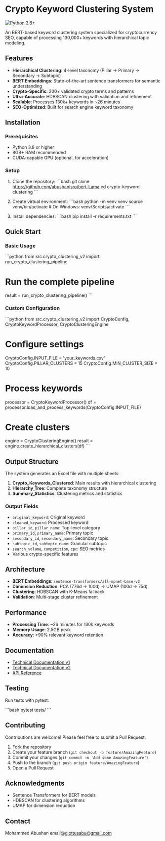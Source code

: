 #  Crypto Keyword Clustering System

[![Python 3.8+](https://img.shields.io/badge/python-3.8+-blue.svg)](https://www.python.org/downloads/)


An BERT-based keyword clustering system specialized for cryptocurrency SEO, capable of processing 130,000+ keywords with hierarchical topic modeling.

## Features

- **Hierarchical Clustering**: 4-level taxonomy (Pillar → Primary → Secondary → Subtopic)
- **BERT Embeddings**: State-of-the-art sentence transformers for semantic understanding
- **Crypto-Specific**: 200+ validated crypto terms and patterns
- **Ultra-Accurate**: HDBSCAN clustering with validation and refinement
- **Scalable**: Processes 130k+ keywords in ~26 minutes
- **SEO-Optimized**: Built for search engine keyword taxonomy

##  Installation

### Prerequisites
- Python 3.8 or higher
- 8GB+ RAM recommended
- CUDA-capable GPU (optional, for acceleration)

### Setup

1. Clone the repository:
\`\`\`bash
git clone  https://github.com/abushanisro/bert-Lama
cd crypto-keyword-clustering
\`\`\`

2. Create virtual environment:
\`\`\`bash
python -m venv venv
source venv/bin/activate  # On Windows: venv\Scripts\activate
\`\`\`

3. Install dependencies:
\`\`\`bash
pip install -r requirements.txt
\`\`\`

## Quick Start

### Basic Usage

\`\`\`python
from src.crypto_clustering_v2 import run_crypto_clustering_pipeline

# Run the complete pipeline
result = run_crypto_clustering_pipeline()
\`\`\`

### Custom Configuration

\`\`\`python
from src.crypto_clustering_v2 import CryptoConfig, CryptoKeywordProcessor, CryptoClusteringEngine

# Configure settings
CryptoConfig.INPUT_FILE = 'your_keywords.csv'
CryptoConfig.PILLAR_CLUSTERS = 15
CryptoConfig.MIN_CLUSTER_SIZE = 10

# Process keywords
processor = CryptoKeywordProcessor()
df = processor.load_and_process_keywords(CryptoConfig.INPUT_FILE)

# Create clusters
engine = CryptoClusteringEngine()
result = engine.create_hierarchical_clusters(df)
\`\`\`

## Output Structure

The system generates an Excel file with multiple sheets:

1. **Crypto_Keywords_Clustered**: Main results with hierarchical clustering
2. **Hierarchy_Tree**: Complete taxonomy structure
3. **Summary_Statistics**: Clustering metrics and statistics

### Output Fields

- `original_keyword`: Original keyword
- `cleaned_keyword`: Processed keyword
- `pillar_id`, `pillar_name`: Top-level category
- `primary_id`, `primary_name`: Primary topic
- `secondary_id`, `secondary_name`: Secondary topic
- `subtopic_id`, `subtopic_name`: Granular subtopic
- `search_volume`, `competition`, `cpc`: SEO metrics
- Various crypto-specific features

## Architecture

- **BERT Embeddings**: `sentence-transformers/all-mpnet-base-v2`
- **Dimension Reduction**: PCA (776d → 100d) → UMAP (100d → 75d)
- **Clustering**: HDBSCAN with K-Means fallback
- **Validation**: Multi-stage cluster refinement

## Performance

- **Processing Time**: ~26 minutes for 130k keywords
- **Memory Usage**: 2.5GB peak
- **Accuracy**: >90% relevant keyword retention

## Documentation

- [Technical Documentation v1](docs/technical_docs_v1.md)
- [Technical Documentation v2](docs/technical_docs_v2.md)
- [API Reference](docs/api_reference.md)

## Testing

Run tests with pytest:

\`\`\`bash
pytest tests/
\`\`\`

## Contributing

Contributions are welcome! Please feel free to submit a Pull Request.

1. Fork the repository
2. Create your feature branch (`git checkout -b feature/AmazingFeature`)
3. Commit your changes (`git commit -m 'Add some AmazingFeature'`)
4. Push to the branch (`git push origin feature/AmazingFeature`)
5. Open a Pull Request



## Acknowledgments

- Sentence Transformers for BERT models
- HDBSCAN for clustering algorithms
- UMAP for dimension reduction

## Contact

Mohammed Abushan email@giottusabu@gmail.com
